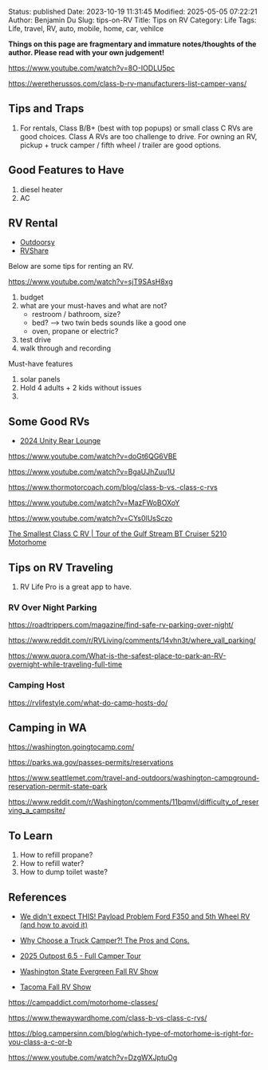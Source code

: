 Status: published
Date: 2023-10-19 11:31:45
Modified: 2025-05-05 07:22:21
Author: Benjamin Du
Slug: tips-on-RV
Title: Tips on RV
Category: Life
Tags: Life, travel, RV, auto, mobile, home, car, vehilce

**Things on this page are fragmentary and immature notes/thoughts of the author. Please read with your own judgement!**

https://www.youtube.com/watch?v=8O-IODLU5pc

https://weretherussos.com/class-b-rv-manufacturers-list-camper-vans/

## Tips and Traps

1. For rentals,
    Class B/B+ (best with top popups) or small class C RVs are good choices.
    Class A RVs are too challenge to drive.
    For owning an RV,
    pickup + truck camper / fifth wheel / trailer are good options.

## Good Features to Have

1. diesel heater
2. AC

## RV Rental

- [Outdoorsy](https://www.outdoorsy.com/?cam=g772079689&subcam=42156283353_aud-453410158481:kwd-66011529946&gclid=Cj0KCQjw4bipBhCyARIsAFsieCznj37k3oJQP2tjQ9I1rXe4OtNv1mDGT-UmX19oXnkoJd5Eb7C8nokaAuokEALw_wcB)
- [RVShare](https://rvshare.com/?semid=google.b&placement=g&campid=224265135&adgid=16847253135&keyword=e.rvshare&copyid=229380918716&kwd-325811284476&device=c&loc_physical=9033255&loc_interest=&adrank=&camptype=search&gclid=Cj0KCQjw4bipBhCyARIsAFsieCwNBf3yO2f-bCzVfTXXCtOZK_IbzbiJ70tYkoYva9gToNuic6UgkIQaAiWUEALw_wcB)

Below are some tips for renting an RV.

https://www.youtube.com/watch?v=sjT9SAsH8xg
1. budget
2. what are your must-haves and what are not?
    - restroom / bathroom, size?
    - bed? --> two twin beds sounds like a good one
    - oven, propane or electric?
3. test drive
4. walk through and recording

Must-have features
1. solar panels
2. Hold 4 adults + 2 kids without issues
3. 

## Some Good RVs

- [2024 Unity Rear Lounge](https://www.youtube.com/watch?v=x46_483mRtE)

https://www.youtube.com/watch?v=doGt6QG6VBE

https://www.youtube.com/watch?v=BgaUJhZuu1U

https://www.thormotorcoach.com/blog/class-b-vs.-class-c-rvs

https://www.youtube.com/watch?v=MazFWoBOXoY

https://www.youtube.com/watch?v=CYs0lUsSczo

[The Smallest Class C RV | Tour of the Gulf Stream BT Cruiser 5210 Motorhome](https://www.youtube.com/watch?v=Sa6s57364to)

## Tips on RV Traveling

1. RV Life Pro is a great app to have.

### RV Over Night Parking

https://roadtrippers.com/magazine/find-safe-rv-parking-over-night/

https://www.reddit.com/r/RVLiving/comments/14vhn3t/where_yall_parking/ 

https://www.quora.com/What-is-the-safest-place-to-park-an-RV-overnight-while-traveling-full-time


### Camping Host

https://rvlifestyle.com/what-do-camp-hosts-do/

## Camping in WA

https://washington.goingtocamp.com/

https://parks.wa.gov/passes-permits/reservations

https://www.seattlemet.com/travel-and-outdoors/washington-campground-reservation-permit-state-park

https://www.reddit.com/r/Washington/comments/11bqmvl/difficulty_of_reserving_a_campsite/

## To Learn

1. How to refill propane?
2. How to refill water?
3. How to dump toilet waste?

## References

- [We didn't expect THIS! Payload Problem Ford F350 and 5th Wheel RV (and how to avoid it)](https://www.youtube.com/watch?v=H3s5Ztj6PTA)

- [Why Choose a Truck Camper?! The Pros and Cons.](https://www.youtube.com/watch?v=XJReBa-trQY)

- [2025 Outpost 6.5 - Full Camper Tour](https://www.youtube.com/watch?v=uNTebGb5fR8)

- [Washington State Evergreen Fall RV Show](https://www.evergreenfallrvshow.com/)

- [Tacoma Fall RV Show](https://www.tacomafallrvshow.com/show-information/)

https://campaddict.com/motorhome-classes/

https://www.thewaywardhome.com/class-b-vs-class-c-rvs/


https://blog.campersinn.com/blog/which-type-of-motorhome-is-right-for-you-class-a-c-or-b


https://www.youtube.com/watch?v=DzgWXJptuOg


